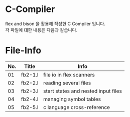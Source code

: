 # C-Compiler
flex and bison 을 활용해 작성한 C Compiler 입니다.<br>
각 파일에 대한 내용은 다음과 같습니다.

# File-Info
|No.|Title|Info|
|------|---|---|
|01|fb2-1.l|file io in flex scanners|
|02|fb2-2.l|reading several files|
|03|fb2-3.l|start states and nested input files|
|04|fb2-4.l|managing symbol tables|
|05|fb2-5.l|c language cross-reference|
